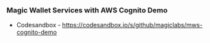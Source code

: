 ### Magic Wallet Services with AWS Cognito Demo

- Codesandbox - https://codesandbox.io/s/github/magiclabs/mws-cognito-demo
